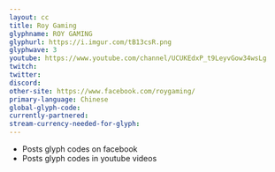 ```yaml
---
layout: cc
title: Roy Gaming
glyphname: ROY GAMING
glyphurl: https://i.imgur.com/tB13csR.png
glyphwave: 3
youtube: https://www.youtube.com/channel/UCUKEdxP_t9LeyvGow34wsLg
twitch: 
twitter: 
discord: 
other-site: https://www.facebook.com/roygaming/
primary-language: Chinese
global-glyph-code: 
currently-partnered: 
stream-currency-needed-for-glyph: 
---
```

* Posts glyph codes on facebook
* Posts glyph codes in youtube videos
